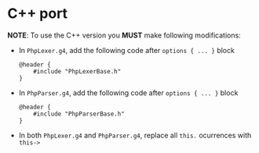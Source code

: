 # C++ port

**NOTE**: To use the C++ version you **MUST** make following modifications:

* In `PhpLexer.g4`, add the following code after `options { ... }` block

    ```
    @header {
        #include "PhpLexerBase.h"
    }
    ```

* In `PhpParser.g4`, add the following code after `options { ... }` block

    ```
    @header {
        #include "PhpParserBase.h"
    }
    ```

* In both `PhpLexer.g4` and `PhpParser.g4`, replace all `this.` ocurrences with `this->`
